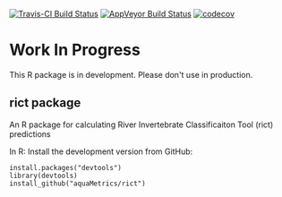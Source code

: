 [![Travis-CI Build Status](https://travis-ci.org/aquaMetrics/rict.svg?branch=master)](https://travis-ci.org/aquaMetrics/rict)
[![AppVeyor Build Status](https://ci.appveyor.com/api/projects/status/github/aquaMetrics/rict?branch=master&svg=true)](https://ci.appveyor.com/project/ecodata1/rict/branch/master)
[![codecov](https://codecov.io/gh/aquaMetrics/rict/branch/master/graph/badge.svg)](https://codecov.io/gh/aquaMetrics/rict)


# Work In Progress

This R package is in development. Please don't use in production. 

## rict package

An R package for calculating River Invertebrate Classificaiton Tool (rict) predictions

In R: Install the development version from GitHub:
```
install.packages("devtools")
library(devtools)
install_github("aquaMetrics/rict")
```